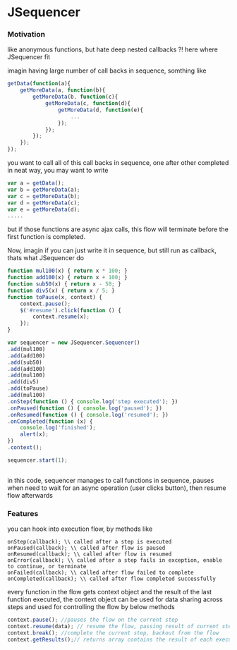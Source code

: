 # JSequencer
### Motivation
like anonymous functions, but hate deep nested callbacks ?! here where JSequencer fit

imagin having large number of call backs in sequence, somthing like

```javascript
getData(function(a){  
    getMoreData(a, function(b){
        getMoreData(b, function(c){ 
            getMoreData(c, function(d){ 
                getMoreData(d, function(e){ 
                    ...
                });
            });
        });
    });
});
```
you want to call all of this call backs in sequence, one after other completed in neat way, you may want to write

```javascript
var a = getData();
var b = getMoreData(a);
var c = getMoreData(b);
var d = getMoreData(c);
var e = getMoreData(d);
.....
```

but if those functions are async ajax calls, this flow will terminate before the first function is completed.

Now, imagin if you can just write it in sequence, but still run as callback, thats what JSequencer do

```javascript
function mul100(x) { return x * 100; }
function add100(x) { return x + 100; }
function sub50(x) { return x - 50; }
function div5(x) { return x / 5; }
function toPause(x, context) {
    context.pause();
    $('#resume').click(function () {
        context.resume(x);
    });
}

var sequencer = new JSequencer.Sequencer()
.add(mul100)
.add(add100)
.add(sub50)
.add(add100)
.add(mul100)
.add(div5)
.add(toPause)
.add(mul100)
.onStep(function () { console.log('step executed'); })
.onPaused(function () { console.log('paused'); })
.onResumed(function () { console.log('resumed'); })
.onCompleted(function (x) {
	console.log('finished');
	alert(x);
})
.context();

sequencer.start(1);
		
```

in this code, sequencer manages to call functions in sequence, pauses when need to wait for an async operation (user clicks button), then resume flow afterwards

### Features

you can hook into execution flow, by methods like
```
onStep(callback); \\ called after a step is executed
onPaused(callback); \\ called after flow is paused
onResumed(callback); \\ called after flow is resumed
onError(callback); \\ called after a step fails in exception, enable to continue, or terminate
onFailed(callback); \\ called after flow failed to complete
onCompleted(callback); \\ called after flow completed successfully
```

every function in the flow gets context object and the result of the last function executed, the context object can be used for data sharing across steps and used for controlling the flow by below methods
```javascript
context.pause(); //pauses the flow on the current step
context.resume(data); // resume the flow, passing result of current step
context.break(); //complete the current step, backout from the flow
context.getResults();// returns array contains the result of each executed step in order
```
